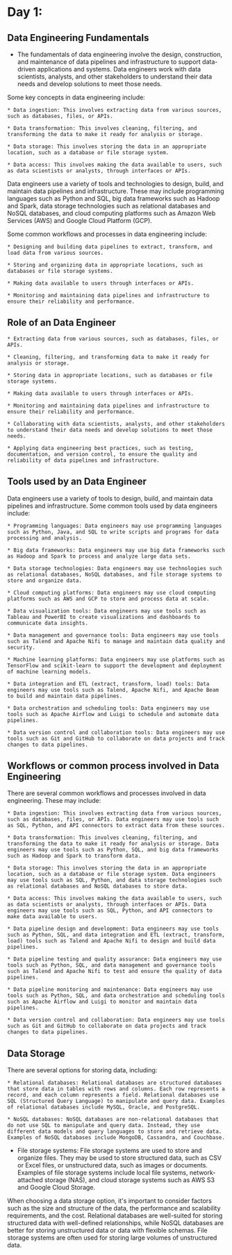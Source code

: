 # Day 1:

## Data Engineering Fundamentals

* The fundamentals of data engineering involve the design, construction, and maintenance of data pipelines and infrastructure to support data-driven applications and systems. Data engineers work with data scientists, analysts, and other stakeholders to understand their data needs and develop solutions to meet those needs.

Some key concepts in data engineering include:

    * Data ingestion: This involves extracting data from various sources, such as databases, files, or APIs.

    * Data transformation: This involves cleaning, filtering, and transforming the data to make it ready for analysis or storage.

    * Data storage: This involves storing the data in an appropriate location, such as a database or file storage system.

    * Data access: This involves making the data available to users, such as data scientists or analysts, through interfaces or APIs.

Data engineers use a variety of tools and technologies to design, build, and maintain data pipelines and infrastructure. These may include programming languages such as Python and SQL, big data frameworks such as Hadoop and Spark, data storage technologies such as relational databases and NoSQL databases, and cloud computing platforms such as Amazon Web Services (AWS) and Google Cloud Platform (GCP).

Some common workflows and processes in data engineering include:

    * Designing and building data pipelines to extract, transform, and load data from various sources.

    * Storing and organizing data in appropriate locations, such as databases or file storage systems.

    * Making data available to users through interfaces or APIs.

    * Monitoring and maintaining data pipelines and infrastructure to ensure their reliability and performance.

## Role of an Data Engineer

    * Extracting data from various sources, such as databases, files, or APIs.

    * Cleaning, filtering, and transforming data to make it ready for analysis or storage.

    * Storing data in appropriate locations, such as databases or file storage systems.

    * Making data available to users through interfaces or APIs.

    * Monitoring and maintaining data pipelines and infrastructure to ensure their reliability and performance.

    * Collaborating with data scientists, analysts, and other stakeholders to understand their data needs and develop solutions to meet those needs.

    * Applying data engineering best practices, such as testing, documentation, and version control, to ensure the quality and reliability of data pipelines and infrastructure.

## Tools used by an Data Engineer

Data engineers use a variety of tools to design, build, and maintain data pipelines and infrastructure. Some common tools used by data engineers include:

    * Programming languages: Data engineers may use programming languages such as Python, Java, and SQL to write scripts and programs for data processing and analysis.

    * Big data frameworks: Data engineers may use big data frameworks such as Hadoop and Spark to process and analyze large data sets.

    * Data storage technologies: Data engineers may use technologies such as relational databases, NoSQL databases, and file storage systems to store and organize data.

    * Cloud computing platforms: Data engineers may use cloud computing platforms such as AWS and GCP to store and process data at scale.

    * Data visualization tools: Data engineers may use tools such as Tableau and PowerBI to create visualizations and dashboards to communicate data insights.

    * Data management and governance tools: Data engineers may use tools such as Talend and Apache Nifi to manage and maintain data quality and security.

    * Machine learning platforms: Data engineers may use platforms such as TensorFlow and scikit-learn to support the development and deployment of machine learning models.

    * Data integration and ETL (extract, transform, load) tools: Data engineers may use tools such as Talend, Apache Nifi, and Apache Beam to build and maintain data pipelines.

    * Data orchestration and scheduling tools: Data engineers may use tools such as Apache Airflow and Luigi to schedule and automate data pipelines.

    * Data version control and collaboration tools: Data engineers may use tools such as Git and GitHub to collaborate on data projects and track changes to data pipelines.

## Workflows or common process involved in Data Engineering
There are several common workflows and processes involved in data engineering. These may include:

    * Data ingestion: This involves extracting data from various sources, such as databases, files, or APIs. Data engineers may use tools such as SQL, Python, and API connectors to extract data from these sources.

    * Data transformation: This involves cleaning, filtering, and transforming the data to make it ready for analysis or storage. Data engineers may use tools such as Python, SQL, and big data frameworks such as Hadoop and Spark to transform data.

    * Data storage: This involves storing the data in an appropriate location, such as a database or file storage system. Data engineers may use tools such as SQL, Python, and data storage technologies such as relational databases and NoSQL databases to store data.

    * Data access: This involves making the data available to users, such as data scientists or analysts, through interfaces or APIs. Data engineers may use tools such as SQL, Python, and API connectors to make data available to users.

    * Data pipeline design and development: Data engineers may use tools such as Python, SQL, and data integration and ETL (extract, transform, load) tools such as Talend and Apache Nifi to design and build data pipelines.

    * Data pipeline testing and quality assurance: Data engineers may use tools such as Python, SQL, and data management and governance tools such as Talend and Apache Nifi to test and ensure the quality of data pipelines.

    * Data pipeline monitoring and maintenance: Data engineers may use tools such as Python, SQL, and data orchestration and scheduling tools such as Apache Airflow and Luigi to monitor and maintain data pipelines.

    * Data version control and collaboration: Data engineers may use tools such as Git and GitHub to collaborate on data projects and track changes to data pipelines.

## Data Storage

There are several options for storing data, including:

    * Relational databases: Relational databases are structured databases that store data in tables with rows and columns. Each row represents a record, and each column represents a field. Relational databases use SQL (Structured Query Language) to manipulate and query data. Examples of relational databases include MySQL, Oracle, and PostgreSQL.

    * NoSQL databases: NoSQL databases are non-relational databases that do not use SQL to manipulate and query data. Instead, they use different data models and query languages to store and retrieve data. Examples of NoSQL databases include MongoDB, Cassandra, and Couchbase.

* File storage systems: File storage systems are used to store and organize files. They may be used to store structured data, such as CSV or Excel files, or unstructured data, such as images or documents. Examples of file storage systems include local file systems, network-attached storage (NAS), and cloud storage systems such as AWS S3 and Google Cloud Storage.

When choosing a data storage option, it's important to consider factors such as the size and structure of the data, the performance and scalability requirements, and the cost. Relational databases are well-suited for storing structured data with well-defined relationships, while NoSQL databases are better for storing unstructured data or data with flexible schemas. File storage systems are often used for storing large volumes of unstructured data.